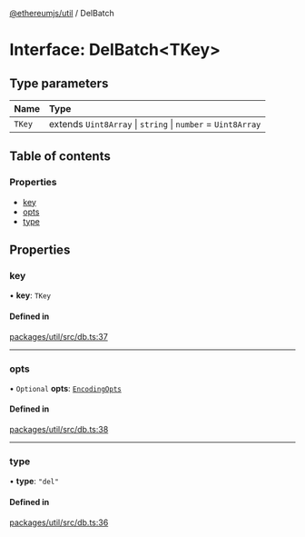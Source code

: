 [@ethereumjs/util](../README.md) / DelBatch

# Interface: DelBatch<TKey\>

## Type parameters

| Name | Type |
| :------ | :------ |
| `TKey` | extends `Uint8Array` \| `string` \| `number` = `Uint8Array` |

## Table of contents

### Properties

- [key](DelBatch.md#key)
- [opts](DelBatch.md#opts)
- [type](DelBatch.md#type)

## Properties

### key

• **key**: `TKey`

#### Defined in

[packages/util/src/db.ts:37](https://github.com/ethereumjs/ethereumjs-monorepo/blob/master/packages/util/src/db.ts#L37)

___

### opts

• `Optional` **opts**: [`EncodingOpts`](../README.md#encodingopts)

#### Defined in

[packages/util/src/db.ts:38](https://github.com/ethereumjs/ethereumjs-monorepo/blob/master/packages/util/src/db.ts#L38)

___

### type

• **type**: ``"del"``

#### Defined in

[packages/util/src/db.ts:36](https://github.com/ethereumjs/ethereumjs-monorepo/blob/master/packages/util/src/db.ts#L36)
